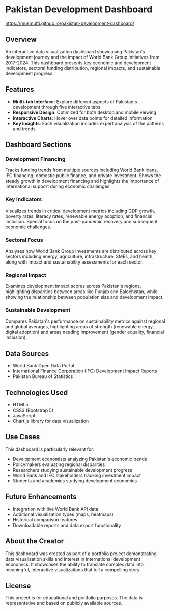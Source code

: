# Pakistan Development Dashboard
https://musmufti.github.io/pakistan-development-dashboard/


## Overview
An interactive data visualization dashboard showcasing Pakistan's development journey and the impact of World Bank Group initiatives from 2017-2024. This dashboard presents key economic and development indicators, sectoral funding distribution, regional impacts, and sustainable development progress.

## Features
- **Multi-tab Interface**: Explore different aspects of Pakistan's development through five interactive tabs
- **Responsive Design**: Optimized for both desktop and mobile viewing
- **Interactive Charts**: Hover over data points for detailed information
- **Key Insights**: Each visualization includes expert analysis of the patterns and trends

## Dashboard Sections

### Development Financing
Tracks funding trends from multiple sources including World Bank loans, IFC financing, domestic public finance, and private investment. Shows the steady growth in development financing and highlights the importance of international support during economic challenges.

### Key Indicators
Visualizes trends in critical development metrics including GDP growth, poverty rates, literacy rates, renewable energy adoption, and financial inclusion. Special focus on the post-pandemic recovery and subsequent economic challenges.

### Sectoral Focus
Analyses how World Bank Group investments are distributed across key sectors including energy, agriculture, infrastructure, SMEs, and health, along with impact and sustainability assessments for each sector.

### Regional Impact
Examines development impact scores across Pakistan's regions, highlighting disparities between areas like Punjab and Balochistan, while showing the relationship between population size and development impact.

### Sustainable Development
Compares Pakistan's performance on sustainability metrics against regional and global averages, highlighting areas of strength (renewable energy, digital adoption) and areas needing improvement (gender equality, financial inclusion).

## Data Sources
- World Bank Open Data Portal
- International Finance Corporation (IFC) Development Impact Reports
- Pakistan Bureau of Statistics

## Technologies Used
- HTML5
- CSS3 (Bootstrap 5)
- JavaScript
- Chart.js library for data visualization

## Use Cases
This dashboard is particularly relevant for:
- Development economists analyzing Pakistan's economic trends
- Policymakers evaluating regional disparities
- Researchers studying sustainable development progress
- World Bank and IFC stakeholders tracking investment impact
- Students and academics studying development economics

## Future Enhancements
- Integration with live World Bank API data
- Additional visualization types (maps, heatmaps)
- Historical comparison features
- Downloadable reports and data export functionality

## About the Creator
This dashboard was created as part of a portfolio project demonstrating data visualization skills and interest in international development economics. It showcases the ability to translate complex data into meaningful, interactive visualizations that tell a compelling story.

## License
This project is for educational and portfolio purposes. The data is representative and based on publicly available sources.
